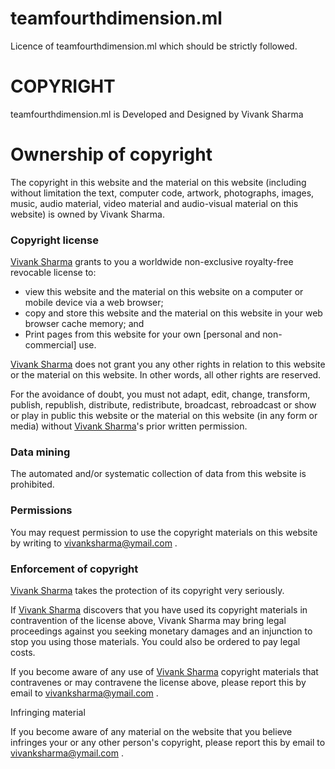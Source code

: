 # teamfourthdimension.ml
Licence of teamfourthdimension.ml which should be strictly followed.

# COPYRIGHT

teamfourthdimension.ml is Developed and Designed by Vivank Sharma


# Ownership of copyright

The copyright in this website and the material on this website (including without limitation the text, computer code, artwork, photographs, images, music, audio material, video material and audio-visual material on this website) is owned by Vivank Sharma.

### Copyright license

[Vivank Sharma](https://www.linkedin.com/in/vivanks/) grants to you a worldwide non-exclusive royalty-free revocable license to:

- view this website and the material on this website on a computer or mobile device via a web browser;
- copy and store this website and the material on this website in your web browser cache memory; and
- Print pages from this website for your own [personal and non-commercial] use.



[Vivank Sharma](https://www.linkedin.com/in/vivanks/) does not grant you any other rights in relation to this website or the material on this website.   In other words, all other rights are reserved.

For the avoidance of doubt, you must not adapt, edit, change, transform, publish, republish, distribute, redistribute, broadcast, rebroadcast or show or play in public this website or the material on this website (in any form or media) without [Vivank Sharma](https://www.linkedin.com/in/vivanks/)'s prior written permission.   

### Data mining

The automated and/or systematic collection of data from this website is prohibited.

### Permissions

You may request permission to use the copyright materials on this website by writing to vivanksharma@ymail.com .

### Enforcement of copyright

[Vivank Sharma](https://www.linkedin.com/in/vivanks/) takes the protection of its copyright very seriously.

If [Vivank Sharma](https://www.linkedin.com/in/vivanks/) discovers that you have used its copyright materials in contravention of the license above, Vivank Sharma may bring legal proceedings against you seeking monetary damages and an injunction to stop you using those materials.  You could also be ordered to pay legal costs.

If you become aware of any use of [Vivank Sharma](https://www.linkedin.com/in/vivanks/) copyright materials that contravenes or may contravene the license above, please report this by email to vivanksharma@ymail.com .

Infringing material

If you become aware of any material on the website that you believe infringes your or any other person's copyright, please report this by email to vivanksharma@ymail.com .


